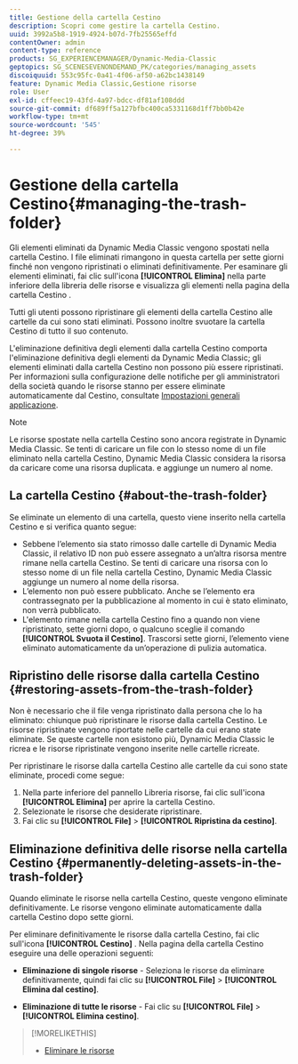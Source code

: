 ```yaml
---
title: Gestione della cartella Cestino
description: Scopri come gestire la cartella Cestino.
uuid: 3992a5b8-1919-4924-b07d-7fb25565effd
contentOwner: admin
content-type: reference
products: SG_EXPERIENCEMANAGER/Dynamic-Media-Classic
geptopics: SG_SCENESEVENONDEMAND_PK/categories/managing_assets
discoiquuid: 553c95fc-0a41-4f06-af50-a62bc1438149
feature: Dynamic Media Classic,Gestione risorse
role: User
exl-id: cffeec19-43fd-4a97-bdcc-df81af108ddd
source-git-commit: df689ff5a127bfbc400ca5331168d1ff7bb0b42e
workflow-type: tm+mt
source-wordcount: '545'
ht-degree: 39%

---
```


# Gestione della cartella Cestino{#managing-the-trash-folder}

Gli elementi eliminati da Dynamic Media Classic vengono spostati nella cartella Cestino. I file eliminati rimangono in questa cartella per sette giorni finché non vengono ripristinati o eliminati definitivamente. Per esaminare gli elementi eliminati, fai clic sull&#39;icona **[!UICONTROL Elimina]** nella parte inferiore della libreria delle risorse e visualizza gli elementi nella pagina della cartella Cestino .

Tutti gli utenti possono ripristinare gli elementi della cartella Cestino alle cartelle da cui sono stati eliminati. Possono inoltre svuotare la cartella Cestino di tutto il suo contenuto.

L&#39;eliminazione definitiva degli elementi dalla cartella Cestino comporta l&#39;eliminazione definitiva degli elementi da Dynamic Media Classic; gli elementi eliminati dalla cartella Cestino non possono più essere ripristinati. Per informazioni sulla configurazione delle notifiche per gli amministratori della società quando le risorse stanno per essere eliminate automaticamente dal Cestino, consultate [Impostazioni generali applicazione](application-setup.md#general_settings).

>[!NOTE]
>
>Le risorse spostate nella cartella Cestino sono ancora registrate in Dynamic Media Classic. Se tenti di caricare un file con lo stesso nome di un file eliminato nella cartella Cestino, Dynamic Media Classic considera la risorsa da caricare come una risorsa duplicata. e aggiunge un numero al nome.

## La cartella Cestino {#about-the-trash-folder}

Se eliminate un elemento di una cartella, questo viene inserito nella cartella Cestino e si verifica quanto segue:

* Sebbene l’elemento sia stato rimosso dalle cartelle di Dynamic Media Classic, il relativo ID non può essere assegnato a un’altra risorsa mentre rimane nella cartella Cestino. Se tenti di caricare una risorsa con lo stesso nome di un file nella cartella Cestino, Dynamic Media Classic aggiunge un numero al nome della risorsa.
* L’elemento non può essere pubblicato. Anche se l’elemento era contrassegnato per la pubblicazione al momento in cui è stato eliminato, non verrà pubblicato.
* L&#39;elemento rimane nella cartella Cestino fino a quando non viene ripristinato, sette giorni dopo, o qualcuno sceglie il comando **[!UICONTROL Svuota il Cestino]**. Trascorsi sette giorni, l’elemento viene eliminato automaticamente da un’operazione di pulizia automatica.

## Ripristino delle risorse dalla cartella Cestino {#restoring-assets-from-the-trash-folder}

Non è necessario che il file venga ripristinato dalla persona che lo ha eliminato: chiunque può ripristinare le risorse dalla cartella Cestino. Le risorse ripristinate vengono riportate nelle cartelle da cui erano state eliminate. Se queste cartelle non esistono più, Dynamic Media Classic le ricrea e le risorse ripristinate vengono inserite nelle cartelle ricreate.

Per ripristinare le risorse dalla cartella Cestino alle cartelle da cui sono state eliminate, procedi come segue:

1. Nella parte inferiore del pannello Libreria risorse, fai clic sull&#39;icona **[!UICONTROL Elimina]** per aprire la cartella Cestino.
1. Selezionate le risorse che desiderate ripristinare.
1. Fai clic su **[!UICONTROL File]** > **[!UICONTROL Ripristina da cestino]**.

## Eliminazione definitiva delle risorse nella cartella Cestino {#permanently-deleting-assets-in-the-trash-folder}

Quando eliminate le risorse nella cartella Cestino, queste vengono eliminate definitivamente. Le risorse vengono eliminate automaticamente dalla cartella Cestino dopo sette giorni.

Per eliminare definitivamente le risorse dalla cartella Cestino, fai clic sull&#39;icona **[!UICONTROL Cestino]** . Nella pagina della cartella Cestino eseguire una delle operazioni seguenti:

* **Eliminazione di singole risorse**  - Seleziona le risorse da eliminare definitivamente, quindi fai clic su  **[!UICONTROL File]**  >  **[!UICONTROL Elimina dal cestino]**.

* **Eliminazione di tutte le risorse**  - Fai clic su  **[!UICONTROL File]**  >  **[!UICONTROL Elimina cestino]**.

>[!MORELIKETHIS]
>
>* [Eliminare le risorse](moving-renaming-deleting-assets.md#delete_assets)

